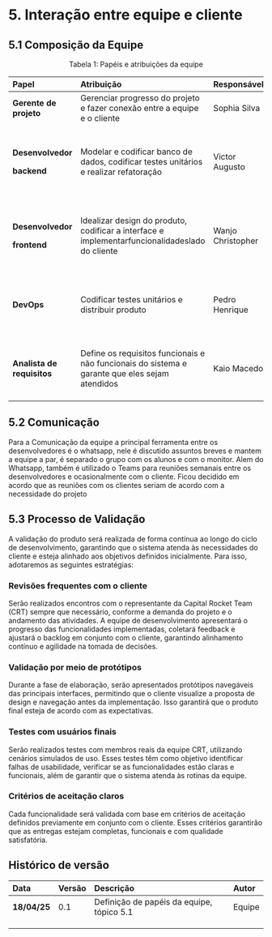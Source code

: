 # 5. Interação entre equipe e cliente
## 5.1 Composição da Equipe

<div align="center">
<p>Tabela 1: Papéis e atribuições da equipe</p>
</div>

|**Papel**|**Atribuição**|**Responsável**|**Participantes**|
| :- | :- | :- | :- |
|**Gerente de projeto**|Gerenciar progresso do projeto e fazer conexão entre a equipe e o cliente|Sophia Silva|| Wanjo Christopher
|<p>**Desenvolvedor** </p><p>**backend**</p>|Modelar e codificar banco de dados, codificar testes unitários e realizar refatoração|Victor Augusto|Kaio Macedo, Pedro Henrique, Maria Clara, Wanjo Christopher Sophia Silva |
|<p>**Desenvolvedor** </p><p>**frontend**</p>|Idealizar design do produto, codificar a interface e implementarfuncionalidadeslado do cliente|Wanjo Christopher|Kaio Macedo, Maria Clara, Pedro Henrique, Sophia Silva e Victor Augusto |
|**DevOps**|Codificar testes unitários e distribuir produto|Pedro Henrique|Wanjo Christopher, Sophia, Victor, Maria Clara e Kaio Macedo|
|**Analista de requisitos**|Define os requisitos funcionais e não funcionais do sistema e garante que eles sejam atendidos | Kaio Macedo |Wanjo Christopher, Sophia, Victor, Maria Clara e Pedro Henrique|

## 5.2 Comunicação

Para a Comunicação da equipe a principal ferramenta entre os desenvolvedores é o whatsapp, nele é discutido assuntos breves e mantem a equipe a par, é separado o grupo com os alunos e com o monitor. Alem do Whatsapp, também é utilizado o Teams para reuniões semanais entre os desenvolvedores e ocasionalmente com o cliente. Ficou decidido em acordo que as reuniões com os clientes seriam de acordo com a necessidade do projeto 


## 5.3 Processo de Validação

A validação do produto será realizada de forma contínua ao longo do ciclo de desenvolvimento, garantindo que o sistema atenda às necessidades do cliente e esteja alinhado aos objetivos definidos inicialmente. Para isso, adotaremos as seguintes estratégias:

### Revisões frequentes com o cliente
Serão realizados encontros com o representante da Capital Rocket Team (CRT) sempre que necessário, conforme a demanda do projeto e o andamento das atividades. A equipe de desenvolvimento apresentará o progresso das funcionalidades implementadas, coletará feedback e ajustará o backlog em conjunto com o cliente, garantindo alinhamento contínuo e agilidade na tomada de decisões.

### Validação por meio de protótipos
Durante a fase de elaboração, serão apresentados protótipos navegáveis das principais interfaces, permitindo que o cliente visualize a proposta de design e navegação antes da implementação. Isso garantirá que o produto final esteja de acordo com as expectativas.

### Testes com usuários finais
Serão realizados testes com membros reais da equipe CRT, utilizando cenários simulados de uso. Esses testes têm como objetivo identificar falhas de usabilidade, verificar se as funcionalidades estão claras e funcionais, além de garantir que o sistema atenda às rotinas da equipe.

### Critérios de aceitação claros
Cada funcionalidade será validada com base em critérios de aceitação definidos previamente em conjunto com o cliente. Esses critérios garantirão que as entregas estejam completas, funcionais e com qualidade satisfatória.

## Histórico de versão 
|**Data**|**Versão** |**Descrição** |**Autor**|
| :- | :- | :- | :- |
|**18/04/25**|0.1|Definição de papéis da equipe, tópico 5.1 |Equipe |
|||||
|||||
|||||
